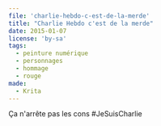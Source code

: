 ```yaml
---
file: 'charlie-hebdo-c-est-de-la-merde'
title: "Charlie Hebdo c'est de la merde"
date: 2015-01-07
license: 'by-sa'
tags:
  - peinture numérique
  - personnages
  - hommage
  - rouge
made:
  - Krita
---
```


Ça n'arrête pas les cons #JeSuisCharlie
